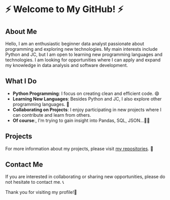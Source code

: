 # ⚡ Welcome to My GitHub! ⚡

## About Me
Hello, I am an enthusiastic beginner data analyst passionate about programming and exploring new technologies. My main interests include Python and JC, but I am open to learning new programming languages and technologies. I am looking for opportunities where I can apply and expand my knowledge in data analysis and software development.

## What I Do
- **Python Programming**: I focus on creating clean and efficient code. 😄
- **Learning New Languages**: Besides Python and JC, I also explore other programming languages. 🌱
- **Collaborating on Projects**: I enjoy participating in new projects where I can contribute and learn from others.
- **Of course**:, I'm trying to gain insight into Pandas, SQL, JSON...🐱‍🏍

## Projects
For more information about my projects, please visit [my repositories](https://github.com/JacobBersheba89?tab=repositories). 👀

## Contact Me
If you are interested in collaborating or sharing new opportunities, please do not hesitate to contact me. 📞

Thank you for visiting my profile!👋

